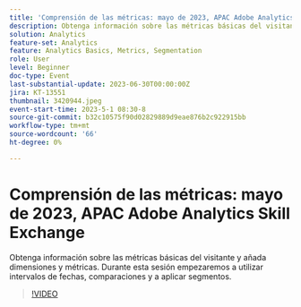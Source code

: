 ```yaml
---
title: 'Comprensión de las métricas: mayo de 2023, APAC Adobe Analytics Skill Exchange'
description: Obtenga información sobre las métricas básicas del visitante y añada dimensiones y métricas. Durante esta sesión empezaremos a utilizar intervalos de fechas, comparaciones y a aplicar segmentos.
solution: Analytics
feature-set: Analytics
feature: Analytics Basics, Metrics, Segmentation
role: User
level: Beginner
doc-type: Event
last-substantial-update: 2023-06-30T00:00:00Z
jira: KT-13551
thumbnail: 3420944.jpeg
event-start-time: 2023-5-1 08:30-8
source-git-commit: b32c10575f90d02829889d9eae876b2c922915bb
workflow-type: tm+mt
source-wordcount: '66'
ht-degree: 0%

---
```



# Comprensión de las métricas: mayo de 2023, APAC Adobe Analytics Skill Exchange

Obtenga información sobre las métricas básicas del visitante y añada dimensiones y métricas. Durante esta sesión empezaremos a utilizar intervalos de fechas, comparaciones y a aplicar segmentos.

>[!VIDEO](https://video.tv.adobe.com/v/3420944/?learn=on)
